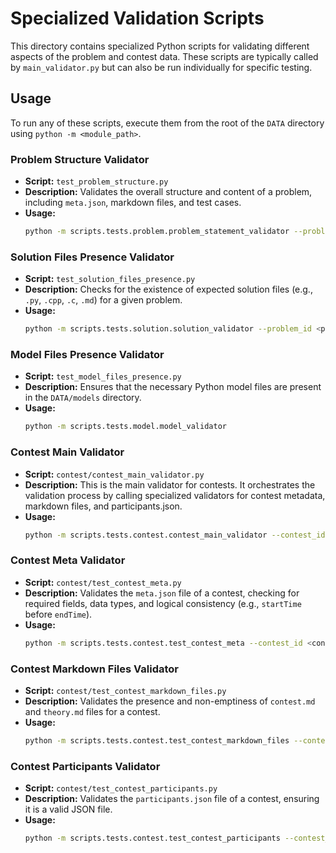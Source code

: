 # Specialized Validation Scripts

This directory contains specialized Python scripts for validating different aspects of the problem and contest data. These scripts are typically called by `main_validator.py` but can also be run individually for specific testing.

## Usage

To run any of these scripts, execute them from the root of the `DATA` directory using `python -m <module_path>`.

### Problem Structure Validator

-   **Script:** `test_problem_structure.py`
-   **Description:** Validates the overall structure and content of a problem, including `meta.json`, markdown files, and test cases.
-   **Usage:**
    ```bash
    python -m scripts.tests.problem.problem_statement_validator --problem_id <problem_id>
    ```

### Solution Files Presence Validator

-   **Script:** `test_solution_files_presence.py`
-   **Description:** Checks for the existence of expected solution files (e.g., `.py`, `.cpp`, `.c`, `.md`) for a given problem.
-   **Usage:**
    ```bash
    python -m scripts.tests.solution.solution_validator --problem_id <problem_id>
    ```

### Model Files Presence Validator

-   **Script:** `test_model_files_presence.py`
-   **Description:** Ensures that the necessary Python model files are present in the `DATA/models` directory.
-   **Usage:**
    ```bash
    python -m scripts.tests.model.model_validator
    ```

### Contest Main Validator

-   **Script:** `contest/contest_main_validator.py`
-   **Description:** This is the main validator for contests. It orchestrates the validation process by calling specialized validators for contest metadata, markdown files, and participants.json.
-   **Usage:**
    ```bash
    python -m scripts.tests.contest.contest_main_validator --contest_id <contest_id>
    ```

### Contest Meta Validator

-   **Script:** `contest/test_contest_meta.py`
-   **Description:** Validates the `meta.json` file of a contest, checking for required fields, data types, and logical consistency (e.g., `startTime` before `endTime`).
-   **Usage:**
    ```bash
    python -m scripts.tests.contest.test_contest_meta --contest_id <contest_id>
    ```

### Contest Markdown Files Validator

-   **Script:** `contest/test_contest_markdown_files.py`
-   **Description:** Validates the presence and non-emptiness of `contest.md` and `theory.md` files for a contest.
-   **Usage:**
    ```bash
    python -m scripts.tests.contest.test_contest_markdown_files --contest_id <contest_id>
    ```

### Contest Participants Validator

-   **Script:** `contest/test_contest_participants.py`
-   **Description:** Validates the `participants.json` file of a contest, ensuring it is a valid JSON file.
-   **Usage:**
    ```bash
    python -m scripts.tests.contest.test_contest_participants --contest_id <contest_id>
    ```